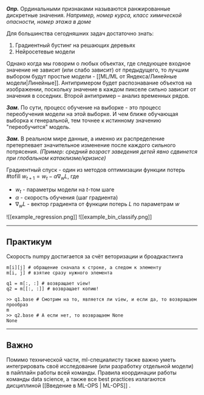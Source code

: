 ***Опр.*** Ординальными признаками называются ранжированные дискретные значения. *Например, номер курса, класс химической опасности, номер этажа в доме*
 
Для большинства сегодняшних задач достаточно знать:
1. Градиентный бустинг на решающих деревьях
2. Нейросетевые модели

Однако когда мы говорим о любых объектах, где следующее входное значение не зависит (или слабо зависит) от предыдущего, то лучшим выбором будут простые модели - [[ML/ML от Яндекса/Линейные модели|Линейные]]. Антипримером будет распознавание объектов на изображении, поскольку значение в каждом пикселе сильно зависит от значения в соседних. Второй антипример – анализ временных рядов.

***Зам.*** По сути, процесс обучение на выборке - это процесс переобучения модели на этой выборке. И чем ближе обучающая выборка к генеральной, тем точнее к истинному значению "переобучится" модель.

***Зам.*** В реальном мире данные, а именно их распределение претерпевает значительное изменение после каждого сильного потрясения. *(Пример: средний возраст заведения детей явно сдвинется при глобальном катаклизме/кризисе)*

Градиентный спуск - один из методов оптимизации функции потерь #tofill 
$w_{t+1}​=w_t​−α∇_w​L,$ где 
- $w_t$ - параметры модели на $t$-том шаге
- $\alpha$ - скорость обучения (шаг градиента)
- $∇_w​L$ - вектор градиента от функции потерь $L$ по параметрам $w$

![[example_regression.png]]
![[example_bin_classify.png]]


-----
## Практикум

Скорость numpy достигается за счёт веторизации и броадкастинга
```
m[i][j] # обращение сначала к строке, а следом к элементу
m[i, j] # взятие сразу нужного элемента
```
```
q1 = m[:, :] # возвращает view!
q2 = m[[:, :]] # возвращает копию!

>> q1.base # Смотрим на то, является ли view, и если да, то возвращаем прообраз
m
>> q2.base # А если нет, то возвращаем None
None
```
---

## Важно
Помимо технической части, ml-специалисту также важно уметь интегрировать своё  исследование (или разработку отдельной модели) в пайплайн работы всей команды. Правила координации работы команды data science, а также все best practices излагаются дисциплиной [[Введение в ML-OPS | ML-OPS]]
. 


